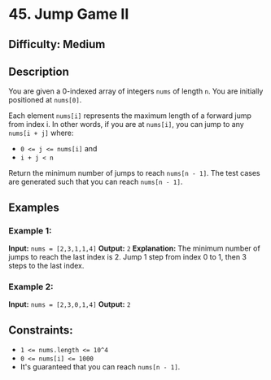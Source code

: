 # 45. Jump Game II

## Difficulty: Medium

## Description

You are given a 0-indexed array of integers `nums` of length `n`. You are initially positioned at `nums[0]`.

Each element `nums[i]` represents the maximum length of a forward jump from index i. In other words, if you are at `nums[i]`, you can jump to any `nums[i + j]` where:

- `0 <= j <= nums[i]` and
- `i + j < n`

Return the minimum number of jumps to reach `nums[n - 1]`. The test cases are generated such that you can reach `nums[n - 1]`.

## Examples

### Example 1:

**Input:** `nums = [2,3,1,1,4]`
**Output:** `2`
**Explanation:** The minimum number of jumps to reach the last index is 2. Jump 1 step from index 0 to 1, then 3 steps to the last index.

### Example 2:

**Input:** `nums = [2,3,0,1,4]`
**Output:** `2`

## Constraints:

- `1 <= nums.length <= 10^4`
- `0 <= nums[i] <= 1000`
- It's guaranteed that you can reach `nums[n - 1]`.

